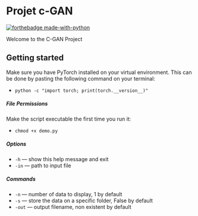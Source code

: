 # Projet c-GAN
[![forthebadge made-with-python](http://ForTheBadge.com/images/badges/made-with-python.svg)](https://www.python.org/)

Welcome to the C-GAN Project

## Getting started
Make sure you have PyTorch installed on your virtual environment.
This can be done by pasting the following command on your terminal: 
- `python -c "import torch; print(torch.__version__)"`

##### File Permissions

Make the script executable the first time you run it:
- `chmod +x demo.py`


##### Options
- `-h` — show this help message and exit
- `-in` — path to input file

##### Commands
- `-n` — number of data to display, 1 by default
- `-s` — store the data on a specific folder, False by default
- `-out` — output filename, non existent by default
